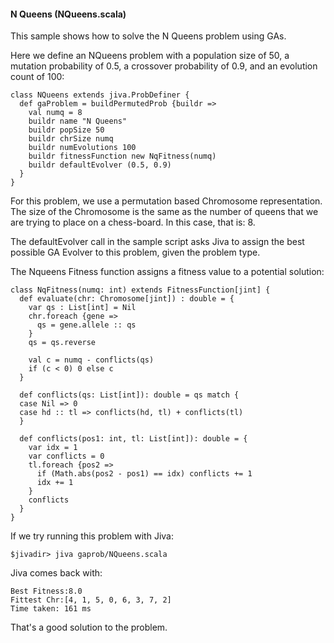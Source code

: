 #### N Queens (NQueens.scala) ####
This sample shows how to solve the N Queens problem using GAs.

Here we define an NQueens problem with a population size of 50, a mutation probability of 0.5, a crossover probability of 0.9, and an evolution count of 100:

```
class NQueens extends jiva.ProbDefiner {
  def gaProblem = buildPermutedProb {buildr =>
    val numq = 8
    buildr name "N Queens"
    buildr popSize 50
    buildr chrSize numq 
    buildr numEvolutions 100
    buildr fitnessFunction new NqFitness(numq)
    buildr defaultEvolver (0.5, 0.9)
  } 
}
```

For this problem, we use a permutation based Chromosome representation. The size of the Chromosome is the same as the number of queens that we are trying to place on a chess-board. In this case, that is: 8.

The defaultEvolver call in the sample script asks Jiva to assign the best possible GA Evolver to this problem, given the problem type.

The Nqueens Fitness function assigns a fitness value to a potential solution:
```
class NqFitness(numq: int) extends FitnessFunction[jint] {
  def evaluate(chr: Chromosome[jint]) : double = {
    var qs : List[int] = Nil
    chr.foreach {gene =>
      qs = gene.allele :: qs 
    }
    qs = qs.reverse
    
    val c = numq - conflicts(qs)
    if (c < 0) 0 else c
  }
  
  def conflicts(qs: List[int]): double = qs match {
  case Nil => 0
  case hd :: tl => conflicts(hd, tl) + conflicts(tl)
  }
  
  def conflicts(pos1: int, tl: List[int]): double = {
    var idx = 1
    var conflicts = 0
    tl.foreach {pos2 => 
      if (Math.abs(pos2 - pos1) == idx) conflicts += 1
      idx += 1
    }	
    conflicts
  }
}
```


If we try running this problem with Jiva:
```
$jivadir> jiva gaprob/NQueens.scala
```
Jiva comes back with:
```
Best Fitness:8.0
Fittest Chr:[4, 1, 5, 0, 6, 3, 7, 2]
Time taken: 161 ms
```
That's a good solution to the problem.